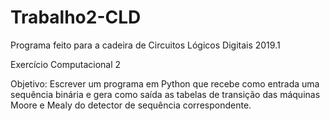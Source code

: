 # Trabalho2-CLD
Programa feito para a cadeira de Circuitos Lógicos Digitais 2019.1

Exercício Computacional 2

Objetivo: Escrever um programa em Python que recebe como entrada uma sequência binária e gera como saída as tabelas de transição das máquinas Moore e Mealy do detector de sequência correspondente.
